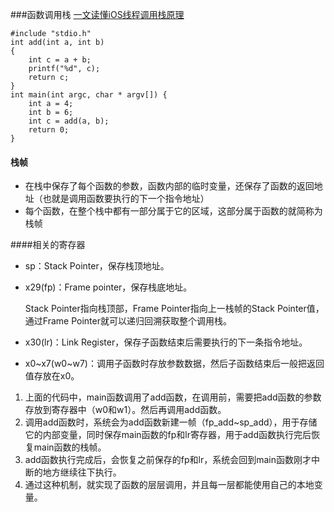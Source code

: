 ###函数调用栈
[一文读懂iOS线程调用栈原理](https://blog.csdn.net/henry_lei/article/details/109625533?spm=1001.2014.3001.5502)
```
#include "stdio.h"
int add(int a, int b)
{
    int c = a + b;
    printf("%d", c);
    return c;
}
int main(int argc, char * argv[]) {
    int a = 4;
    int b = 6;
    int c = add(a, b);
    return 0;
}
```

#### 栈帧

* 在栈中保存了每个函数的参数，函数内部的临时变量，还保存了函数的返回地址（也就是调用函数要执行的下一个指令地址）
* 每个函数，在整个栈中都有一部分属于它的区域，这部分属于函数的就简称为栈帧

####相关的寄存器




* sp：Stack Pointer，保存栈顶地址。
* x29(fp)：Frame pointer，保存栈底地址。
	
	Stack Pointer指向栈顶部，Frame Pointer指向上一栈帧的Stack Pointer值，通过Frame Pointer就可以递归回溯获取整个调用栈。

* x30(lr)：Link Register，保存子函数结束后需要执行的下一条指令地址。
* x0~x7(w0~w7)：调用子函数时存放参数数据，然后子函数结束后一般把返回值存放在x0。


1. 上面的代码中，main函数调用了add函数，在调用前，需要把add函数的参数存放到寄存器中（w0和w1）。然后再调用add函数。
2. 调用add函数时，系统会为add函数新建一帧（fp_add~sp_add），用于存储它的内部变量，同时保存main函数的fp和lr寄存器，用于add函数执行完后恢复main函数的栈帧。
3. add函数执行完成后，会恢复之前保存的fp和lr，系统会回到main函数刚才中断的地方继续往下执行。
4. 通过这种机制，就实现了函数的层层调用，并且每一层都能使用自己的本地变量。

